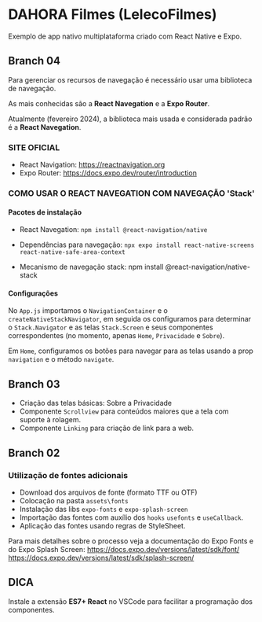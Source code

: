 # DAHORA Filmes (LelecoFilmes)

Exemplo de app nativo multiplataforma criado com React Native e Expo.

## Branch 04

Para gerenciar os recursos de navegação é necessário usar uma biblioteca de navegação.

As mais conhecidas são a **React Navegation** e a **Expo Router**.

Atualmente (fevereiro 2024), a biblioteca mais usada e considerada padrão é a **React Navegation**.

### SITE OFICIAL

- React Navigation: https://reactnavigation.org
- Expo Router: https://docs.expo.dev/router/introduction

### COMO USAR O REACT NAVEGATION COM NAVEGAÇÃO 'Stack'

#### Pacotes de instalação

- React Navegation: `npm install @react-navigation/native`

- Dependências para navegação:
  `npx expo install react-native-screens react-native-safe-area-context`

- Mecanismo de navegação stack: npm install @react-navigation/native-stack

#### Configurações

No `App.js` importamos o `NavigationContainer` e o `createNativeStackNavigator`, em seguida os configuramos para determinar o `Stack.Navigator` e as telas `Stack.Screen` e seus componentes correspondentes (no momento, apenas `Home`, `Privacidade` e `Sobre`).

Em `Home`, configuramos os botões para navegar para as telas usando a prop `navigation` e o método `navigate`.

## Branch 03

- Criação das telas básicas: Sobre a Privacidade
- Componente `Scrollview` para conteúdos maiores que a tela com suporte à rolagem.
- Componente `Linking` para criação de link para a web.

## Branch 02

### Utilização de fontes adicionais

- Download dos arquivos de fonte (formato TTF ou OTF)
- Colocação na pasta `assets\fonts`
- Instalação das libs `expo-fonts` e `expo-splash-screen`
- Importação das fontes com auxílio dos `hooks` `usefonts` e `useCallback`.
- Aplicação das fontes usando regras de StyleSheet.

Para mais detalhes sobre o processo veja a documentação do Expo Fonts e do Expo Splash Screen:
https://docs.expo.dev/versions/latest/sdk/font/
https://docs.expo.dev/versions/latest/sdk/splash-screen/

## DICA

Instale a extensão **ES7+ React** no VSCode para facilitar a programação dos componentes.
